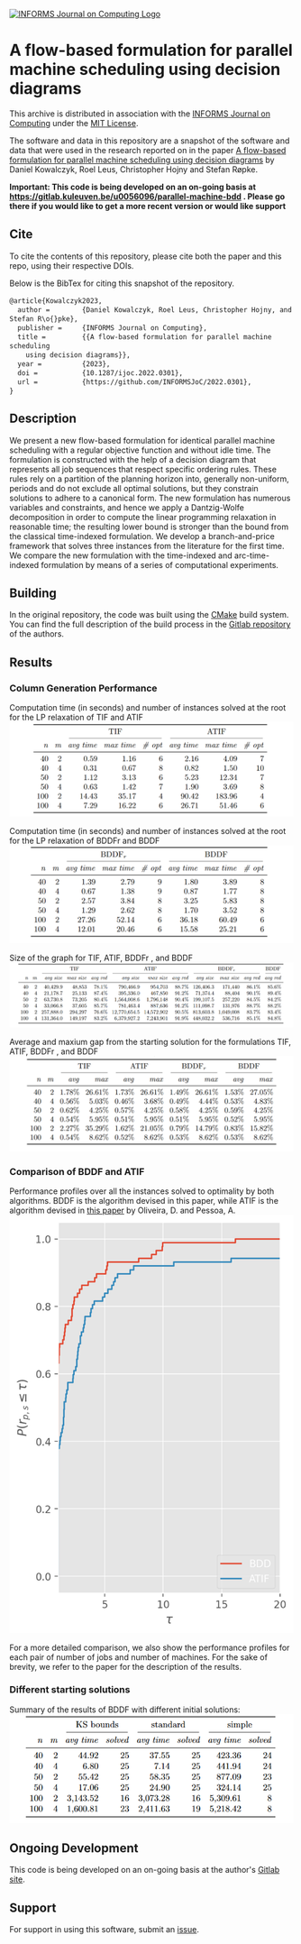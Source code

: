 [![INFORMS Journal on Computing Logo](https://INFORMSJoC.github.io/logos/INFORMS_Journal_on_Computing_Header.jpg)](https://pubsonline.informs.org/journal/ijoc)

# A flow-based formulation for parallel machine scheduling using decision diagrams

This archive is distributed in association with the [INFORMS Journal on
Computing](https://pubsonline.informs.org/journal/ijoc) under the [MIT License](LICENSE).

The software and data in this repository are a snapshot of the software and data
that were used in the research reported on in the paper 
[A flow-based formulation for parallel machine scheduling using decision
diagrams](https://doi.org/10.1287/ijoc.2022.0301) by Daniel Kowalczyk, Roel
Leus, Christopher Hojny and Stefan Røpke. 


**Important: This code is being developed on an on-going basis at https://gitlab.kuleuven.be/u0056096/parallel-machine-bdd . Please go there if you would like to
get a more recent version or would like support**

## Cite

To cite the contents of this repository, please cite both the paper and this repo, using their respective DOIs.

Below is the BibTex for citing this snapshot of the repository.

```
@article{Kowalczyk2023,
  author =        {Daniel Kowalczyk, Roel Leus, Christopher Hojny, and Stefan R\o{}pke},
  publisher =     {INFORMS Journal on Computing},
  title =         {{A flow-based formulation for parallel machine scheduling
	using decision diagrams}},
  year =          {2023},
  doi =           {10.1287/ijoc.2022.0301},
  url =           {https://github.com/INFORMSJoC/2022.0301},
}  
```

## Description
We present a new flow-based formulation for identical
parallel machine scheduling with a regular objective function and without idle time.
The formulation is constructed with the help of a decision diagram that represents all
job sequences that respect specific ordering rules.  These rules rely on a partition of the planning horizon into, generally
non-uniform, periods and do not exclude all optimal solutions,
but they constrain solutions to adhere to a canonical form.
The new formulation has numerous variables and constraints,
and hence we apply a Dantzig-Wolfe decomposition in order to compute the
linear programming relaxation in reasonable time; the resulting lower bound is stronger than
the bound from the classical time-indexed formulation. We develop a branch-and-price framework that solves
three instances from the literature for the first time.
We compare the new formulation with the time-indexed and arc-time-indexed
formulation by means of a series of computational experiments.

## Building
In the original repository, the code was built using the
[CMake](https://cmake.org/) build system. You can find the full description of
the build process in the [Gitlab repository](https://gitlab.kuleuven.be/u0056096/parallel-machine-bdd) of the
authors. 

## Results

### Column Generation Performance
Computation time (in seconds) and number of instances solved at the
root for the LP relaxation of TIF and ATIF
![Figure 1](results/CG_results_ATIF_TIF.png)

Computation time (in seconds) and number of instances solved at the
root for the LP relaxation of BDDFr and BDDF
![Figure 2](results/CG_results_BDDF.png)

Size of the graph for TIF, ATIF, BDDFr , and BDDF
![Figure 3](results/CG_results_size.png)

Average and maxium gap from the starting solution for the formulations TIF,
ATIF, BDDFr , and BDDF
![Figure 4](results/CG_results_gap.png)

### Comparison of BDDF and ATIF
Performance profiles over all the instances solved to optimality by both
algorithms. BDDF is the algorithm devised in this paper, while ATIF is the
algorithm devised in [this paper](https://doi.org/10.1287/ijoc.2018.0854) by
Oliveira, D. and Pessoa, A.
![Figure 5](results/profile_overall_curve.png)

For a more detailed comparison, we also show the performance profiles for each
pair of number of jobs and number of machines. For the sake of brevity, we refer
to the paper for the description of the results.

### Different starting solutions

Summary of the results of BDDF with different initial solutions:
![Figure 6](results/variable_heuristic_results.png)

## Ongoing Development

This code is being developed on an on-going basis at the author's
[Gitlab site](https://gitlab.kuleuven.be/u0056096/parallel-machine-bdd).

## Support

For support in using this software, submit an
[issue](https://gitlab.kuleuven.be/u0056096/parallel-machine-bdd/-/issues).
